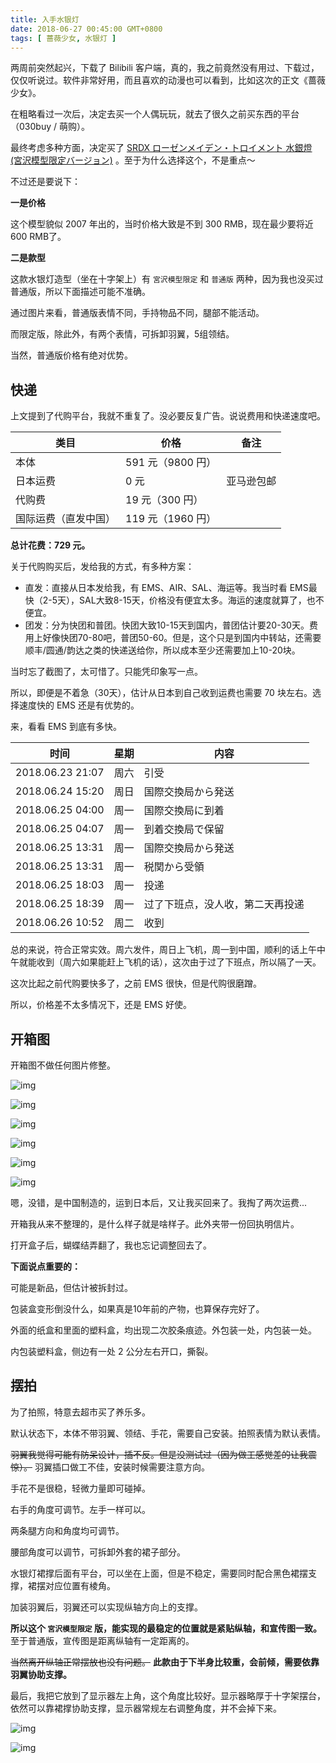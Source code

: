 ```yaml
---
title: 入手水银灯
date: 2018-06-27 00:45:00 GMT+0800
tags: [ 蔷薇少女, 水银灯 ]
---
```


两周前突然起兴，下载了 Bilibili 客户端，真的，我之前竟然没有用过、下载过，仅仅听说过。软件非常好用，而且喜欢的动漫也可以看到，比如这次的正文《蔷薇少女》。

在粗略看过一次后，决定去买一个人偶玩玩，就去了很久之前买东西的平台（030buy / 萌购）。

<!-- truncate -->

最终考虑多种方面，决定买了 [SRDX ローゼンメイデン・トロイメント 水銀燈 (宮沢模型限定バージョン)](https://www.amazon.co.jp/%E3%82%BF%E3%82%AB%E3%83%A9%E3%83%88%E3%83%9F%E3%83%BC%E3%82%A2%E3%83%BC%E3%83%84-TAKARATOMY-A-R-T-S-%E3%83%AD%E3%83%BC%E3%82%BC%E3%83%B3%E3%83%A1%E3%82%A4%E3%83%87%E3%83%B3%E3%83%BB%E3%83%88%E3%83%AD%E3%82%A4%E3%83%A1%E3%83%B3%E3%83%88-%E5%AE%AE%E6%B2%A2%E6%A8%A1%E5%9E%8B%E9%99%90%E5%AE%9A%E3%83%90%E3%83%BC%E3%82%B8%E3%83%A7%E3%83%B3/dp/B000L93VII/ref=olp_product_details/356-6202642-6081623?_encoding=UTF8&me=)
。至于为什么选择这个，不是重点～

不过还是要说下：

**一是价格**

这个模型貌似 2007 年出的，当时价格大致是不到 300 RMB，现在最少要将近 600 RMB了。

**二是款型**

这款水银灯造型（坐在十字架上）有 `宮沢模型限定` 和 `普通版` 两种，因为我也没买过普通版，所以下面描述可能不准确。

通过图片来看，普通版表情不同，手持物品不同，腿部不能活动。

而限定版，除此外，有两个表情，可拆卸羽翼，5组领结。

当然，普通版价格有绝对优势。

## 快递

上文提到了代购平台，我就不重复了。没必要反复广告。说说费用和快递速度吧。

| 类目         | 价格            | 备注    |
|------------|---------------|-------|
| 本体         | 591 元（9800 円） |       |
| 日本运费       | 0 元           | 亚马逊包邮 |
| 代购费        | 19 元（300 円）   |       |
| 国际运费（直发中国） | 119 元（1960 円） |       |

**总计花费：729 元。**

关于代购购买后，发给我的方式，有多种方案：

* 直发：直接从日本发给我，有 EMS、AIR、SAL、海运等。我当时看 EMS最快（2-5天），SAL大致8-15天，价格没有便宜太多。海运的速度就算了，也不便宜。
* 团发：分为快团和普团。快团大致10-15天到国内，普团估计要20-30天。费用上好像快团70-80吧，普团50-60。但是，这个只是到国内中转站，还需要顺丰/圆通/韵达之类的快递送给你，所以成本至少还需要加上10-20块。

当时忘了截图了，太可惜了。只能凭印象写一点。

所以，即便是不着急（30天），估计从日本到自己收到运费也需要 70 块左右。选择速度快的 EMS 还是有优势的。

来，看看 EMS 到底有多快。

| 时间               | 星期 | 内容               |
|------------------|----|------------------|
| 2018.06.23 21:07 | 周六 | 引受               |
| 2018.06.24 15:20 | 周日 | 国際交換局から発送        |
| 2018.06.25 04:00 | 周一 | 国際交換局に到着         |
| 2018.06.25 04:07 | 周一 | 到着交換局で保留         |
| 2018.06.25 13:31 | 周一 | 国際交換局から発送        |
| 2018.06.25 13:31 | 周一 | 税関から受領           |
| 2018.06.25 18:03 | 周一 | 投递               |
| 2018.06.25 18:39 | 周一 | 过了下班点，没人收，第二天再投递 |
| 2018.06.26 10:52 | 周二 | 收到               |

总的来说，符合正常实效。周六发件，周日上飞机，周一到中国，顺利的话上午中午就能收到（周六如果能赶上飞机的话），这次由于过了下班点，所以隔了一天。

这次比起之前代购要快多了，之前 EMS 很快，但是代购很磨蹭。

所以，价格差不太多情况下，还是 EMS 好使。

## 开箱图

开箱图不做任何图片修整。

![img](https://cdn1.yukapril.com/2018-06-26-suigintou-1.jpg)

![img](https://cdn1.yukapril.com/2018-06-26-suigintou-2.jpg)

![img](https://cdn1.yukapril.com/2018-06-26-suigintou-3.jpg)

![img](https://cdn1.yukapril.com/2018-06-26-suigintou-4.jpg)

![img](https://cdn1.yukapril.com/2018-06-26-suigintou-5.jpg)

![img](https://cdn1.yukapril.com/2018-06-26-suigintou-6.jpg)

嗯，没错，是中国制造的，运到日本后，又让我买回来了。我掏了两次运费...

开箱我从来不整理的，是什么样子就是啥样子。此外夹带一份回执明信片。

打开盒子后，蝴蝶结弄翻了，我也忘记调整回去了。

**下面说点重要的：**

可能是新品，但估计被拆封过。

包装盒变形倒没什么，如果真是10年前的产物，也算保存完好了。

外面的纸盒和里面的塑料盒，均出现二次胶条痕迹。外包装一处，内包装一处。

内包装塑料盒，侧边有一处 2 公分左右开口，撕裂。

## 摆拍

为了拍照，特意去超市买了养乐多。

默认状态下，本体不带羽翼、领结、手花，需要自己安装。拍照表情为默认表情。

~~羽翼我觉得可能有防呆设计，插不反。但是没测试过（因为做工感觉差的让我震惊）。~~ 羽翼插口做工不佳，安装时候需要注意方向。

手花不是很稳，轻微力量即可碰掉。

右手的角度可调节。左手一样可以。

两条腿方向和角度均可调节。

腰部角度可以调节，可拆卸外套的裙子部分。

水银灯裙撑后面有平台，可以坐在上面，但是不稳定，需要同时配合黑色裙摆支撑，裙摆对应位置有棱角。

加装羽翼后，羽翼还可以实现纵轴方向上的支撑。

**所以这个 `宮沢模型限定` 版，能实现的最稳定的位置就是紧贴纵轴，和宣传图一致。** 至于普通版，宣传图是距离纵轴有一定距离的。

~~当然离开纵轴正常摆放也没有问题。~~ **此款由于下半身比较重，会前倾，需要依靠羽翼协助支撑。**

最后，我把它放到了显示器左上角，这个角度比较好。显示器略厚于十字架摆台，依然可以靠裙撑协助支撑，显示器常规左右调整角度，并不会掉下来。

![img](https://cdn1.yukapril.com/2018-06-26-suigintou-7.jpg)

![img](https://cdn1.yukapril.com/2018-06-26-suigintou-8.jpg)
